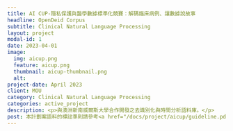 ```yaml
---
title: AI CUP-隱私保護與醫學數據標準化競賽：解碼臨床病例、讓數據說故事
headline: OpenDeid Corpus
subtitle: Clinical Natural Language Processing
layout: project
modal-id: 1
date: 2023-04-01
image:
  img: aicup.png
  feature: aicup.png
  thumbnail: aicup-thumbnail.png
  alt:
project-date: April 2023
client: MOU
category: Clinical Natural Language Processing
categories: active_project
description: <p>與澳洲新南威爾斯大學合作開發之去識別化與時間分析語料庫。</p>
post: 本計劃案語料的標註準則請參考<a href="/docs/project/aicup/guideline.pdf" target="_blank">這個</a>連結。<br>本計劃案的資料集在使用前必須簽署<a href="/docs/project/aicup/OpenDeID_Corups_DUA_2021_1.pdf" target="_blank"> DUA </a>協議書，並將簽署後的檔案回傳至 cuper80@gmail.com 信箱。<br>若要參與本計畫案所舉辦的競賽請參考 <a href="/docs/project/aicup/AI CUP 2023-隱私保護與醫學數據標準化競賽-解碼臨床病例_讓數據說故事之報名流程0915.pdf" target="_blank">競賽報名辦法</a> 。
---
```

